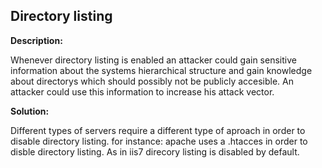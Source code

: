 
Directory listing
-------

**Description:**

Whenever directory listing is enabled an attacker could gain sensitive information about 
the systems hierarchical structure and gain knowledge about directorys which should 
possibly not be publicly accesible. An attacker could use this information to 
increase his attack vector.


**Solution:**

Different types of servers require a different type of aproach in order to disable 
directory listing. for instance: apache uses a .htacces in order to disble directory listing.
As in iis7 direcory listing is disabled by default. 

	